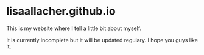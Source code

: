 # lisaallacher.github.io
This is my website where I tell a little bit about myself.

It is currently incomplete but it will be updated regulary.
I hope you guys like it.


